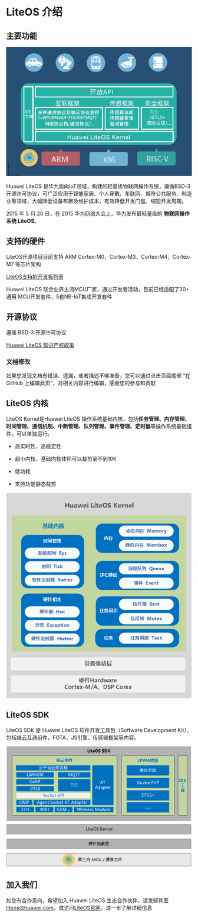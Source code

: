 # LiteOS 介绍

## 主要功能

![](./pic/liteos-overview.png)

Huawei LiteOS 是华为面向IoT领域，构建的轻量级物联网操作系统，遵循BSD-3开源许可协议，可广泛应用于智能家居、个人穿戴、车联网、城市公共服务、制造业等领域，大幅降低设备布置及维护成本，有效降低开发门槛、缩短开发周期。

2015 年 5 月 20 日，在 2015 华为网络大会上，华为发布最轻量级的 **物联网操作系统 LiteOS**。

## 支持的硬件

LiteOS开源项目目前支持 ARM Cortex-M0，Cortex-M3，Cortex-M4，Cortex-M7 等芯片架构

[LiteOS支持的开发板列表](https://github.com/LiteOS/LiteOS/blob/master/doc/LiteOS_Supported_board_list.md)

Huawei LiteOS 联合业界主流MCU厂家，通过开发者活动，目前已经适配了30+ 通用 MCU开发套件，5套NB-IoT集成开发套件

## 开源协议

遵循 BSD-3 开源许可协议

[Huawei LiteOS 知识产权政策](http://developer.huawei.com/ict/cn/site-iot/article/iot-intellectual-property-rights)

### 文档修改

如果您发现文档有错误、遗漏，或者描述不够准备，您可以通过点击页面尾部 “在 GitHub 上编辑此页”，对相关内容进行编辑，感谢您的参与和贡献

## LiteOS 内核

LiteOS Kernel是Huawei LiteOS 操作系统基础内核，包括**任务管理、内存管理、时间管理、通信机制、中断管理、队列管理、事件管理、定时器**等操作系统基础组件，可以单独运行。

- 高实时性，高稳定性

- 超小内核，基础内核体积可以裁剪至不到10K

- 低功耗

- 支持功能静态裁剪

![](./pic/kernel-overview.png)

## LiteOS SDK

LiteOS SDK 是 Huawei LiteOS 软件开发工具包（Software Development Kit），包括端云互通组件，FOTA，JS引擎、传感器框架等内容。

![](./pic/sdk-overview.png)


## 加入我们

如您有合作意向，希望加入 Huawei LiteOS 生态合作伙伴，请发邮件至 [liteos@huawei.com](mailto:liteos@huawei.com)，或访问[LiteOS官网](http://www.huawei.com/liteos)，进一步了解详细信息
